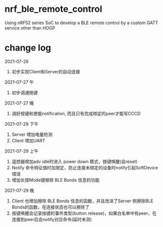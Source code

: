 # nrf_ble_remote_control
Using nRF52 series SoC to develop a BLE remote control by a custom GATT service other than HOGP

# change log
2021-07-26
1. 初步实现Client和Server的自动连接

2021-07-27 午
1. 初步调通按键

2021-07-27 晚
1. 调好按键和使能notification, 而且只有完成绑定的peer才能写CCCD

2021-07-28 下午
1. Server 增加电量检测
2. Client 增加UART

2021-07-29 上午
1. 遥控器增加adv idle时进入 power down 模式，按键唤醒(会reset)
2. Notify 命令特征值时加限定，防止连接未绑定的设备时notify引起SoftDevice错误
3. 增加长按Mode键擦除 BLE Bonds 信息的功能

2021-07-29 晚
1. Client 也增加擦除 BLE Bonds 信息的函数，并且改进了Server 侧擦除BLE Bonds的函数，在连接状态也可以擦除了
2. 按键唤醒会记录按键的事件类型(button release)，如果白名单中有peer，在连接到peer后会notify对应命令(延时未测)
